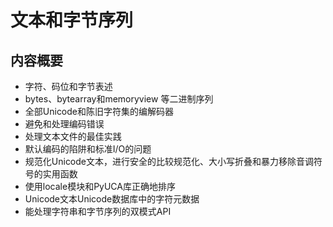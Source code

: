 # 文本和字节序列

## 内容概要

- 字符、码位和字节表述
- bytes、bytearray和memoryview 等二进制序列
- 全部Unicode和陈旧字符集的编解码器
- 避免和处理编码错误
- 处理文本文件的最佳实践
- 默认编码的陷阱和标准I/O的问题
- 规范化Unicode文本，进行安全的比较规范化、大小写折叠和暴力移除音调符号的实用函数
- 使用locale模块和PyUCA库正确地排序
- Unicode文本Unicode数据库中的字符元数据
- 能处理字符串和字节序列的双模式API
